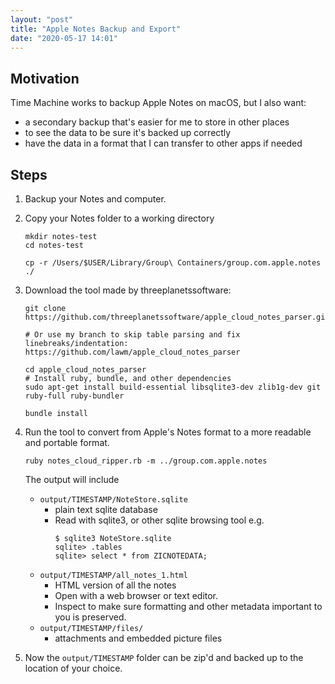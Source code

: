 ```yaml
---
layout: "post"
title: "Apple Notes Backup and Export"
date: "2020-05-17 14:01"
---
```

## Motivation
Time Machine works to backup Apple Notes on macOS, but I also want:
* a secondary backup that's easier for me to store in other places
* to see the data to be sure it's backed up correctly
* have the data in a format that I can transfer to other apps if needed

## Steps
1. Backup your Notes and computer.
2. Copy your Notes folder to a working directory

    ```
    mkdir notes-test
    cd notes-test

    cp -r /Users/$USER/Library/Group\ Containers/group.com.apple.notes ./
    ```

3. Download the tool made by threeplanetssoftware:

    ```
    git clone https://github.com/threeplanetssoftware/apple_cloud_notes_parser.git

    # Or use my branch to skip table parsing and fix linebreaks/indentation:
    https://github.com/lawm/apple_cloud_notes_parser

    cd apple_cloud_notes_parser
    # Install ruby, bundle, and other dependencies
    sudo apt-get install build-essential libsqlite3-dev zlib1g-dev git ruby-full ruby-bundler

    bundle install
    ```

4. Run the tool to convert from Apple's Notes format to a more readable and portable format.

    ```
    ruby notes_cloud_ripper.rb -m ../group.com.apple.notes
    ```

    The output will include

    * `output/TIMESTAMP/NoteStore.sqlite`
        * plain text sqlite database
        * Read with sqlite3, or other sqlite browsing tool e.g.
            ```
            $ sqlite3 NoteStore.sqlite
            sqlite> .tables
            sqlite> select * from ZICNOTEDATA;
            ```
    * `output/TIMESTAMP/all_notes_1.html`
        * HTML version of all the notes
        * Open with a web browser or text editor.
        * Inspect to make sure formatting and other metadata important to you is preserved.
    * `output/TIMESTAMP/files/`
        * attachments and embedded picture files

5. Now the `output/TIMESTAMP` folder can be zip'd and backed up to the location of your choice.
